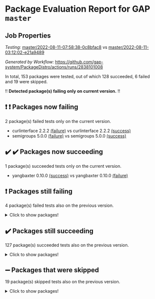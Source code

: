 # Package Evaluation Report for GAP `master`

## Job Properties

*Testing:* [master/2022-08-11-07:58:38-0c8bfac8](https://github.com/gap-system/PackageDistro/blob/data/reports/master/2022-08-11-07:58:38-0c8bfac8) vs [master/2022-08-11-03:12:02-e21a9489](https://github.com/gap-system/PackageDistro/blob/data/reports/master/2022-08-11-03:12:02-e21a9489)

*Generated by Workflow:* https://github.com/gap-system/PackageDistro/actions/runs/2838101008

In total, 153 packages were tested, out of which 128 succeeded, 6 failed and 19 were skipped.

:bangbang: **Detected package(s) failing only on current version.** :bangbang:

## :exclamation: :exclamation: Packages now failing

2 package(s) failed tests only on the current version.
- curlinterface 2.2.2 [(failure)](https://github.com/gap-system/PackageDistro/runs/7782295126?check_suite_focus=true) vs curlinterface 2.2.2 [(success)](https://github.com/gap-system/PackageDistro/runs/7779537052?check_suite_focus=true)
- semigroups 5.0.0 [(failure)](https://github.com/gap-system/PackageDistro/runs/7782303122?check_suite_focus=true) vs semigroups 5.0.0 [(success)](https://github.com/gap-system/PackageDistro/runs/7779541534?check_suite_focus=true)

## :heavy_check_mark: :heavy_check_mark: Packages now succeeding

1 package(s) succeeded tests only on the current version.
- yangbaxter 0.10.0 [(success)](https://github.com/gap-system/PackageDistro/runs/7782305871?check_suite_focus=true) vs yangbaxter 0.10.0 [(failure)](https://github.com/gap-system/PackageDistro/runs/7779543141?check_suite_focus=true)

## :exclamation: Packages still failing

4 package(s) failed tests also on the previous version.
<details><summary>Click to show packages!</summary>

- francy 1.2.4 [(failure)](https://github.com/gap-system/PackageDistro/runs/7782296652?check_suite_focus=true)
- hap 1.46 [(failure)](https://github.com/gap-system/PackageDistro/runs/7782297771?check_suite_focus=true)
- packagemanager 1.2 [(failure)](https://github.com/gap-system/PackageDistro/runs/7782301603?check_suite_focus=true)
- recog 1.3.2 [(failure)](https://github.com/gap-system/PackageDistro/runs/7782302703?check_suite_focus=true)
</details>

## :heavy_check_mark: Packages still succeeding

127 package(s) succeeded tests also on the previous version.
<details><summary>Click to show packages!</summary>

- ace 5.5 [(success)](https://github.com/gap-system/PackageDistro/runs/7782292868?check_suite_focus=true)
- aclib 1.3.2 [(success)](https://github.com/gap-system/PackageDistro/runs/7782292962?check_suite_focus=true)
- agt 0.2 [(success)](https://github.com/gap-system/PackageDistro/runs/7782293054?check_suite_focus=true)
- alnuth 3.2.1 [(success)](https://github.com/gap-system/PackageDistro/runs/7782293137?check_suite_focus=true)
- anupq 3.2.6 [(success)](https://github.com/gap-system/PackageDistro/runs/7782293220?check_suite_focus=true)
- atlasrep 2.1.4 [(success)](https://github.com/gap-system/PackageDistro/runs/7782293316?check_suite_focus=true)
- autodoc 2022.07.10 [(success)](https://github.com/gap-system/PackageDistro/runs/7782293440?check_suite_focus=true)
- automata 1.15 [(success)](https://github.com/gap-system/PackageDistro/runs/7782293547?check_suite_focus=true)
- automgrp 1.3.2 [(success)](https://github.com/gap-system/PackageDistro/runs/7782293642?check_suite_focus=true)
- autpgrp 1.11 [(success)](https://github.com/gap-system/PackageDistro/runs/7782293742?check_suite_focus=true)
- cap 2022.08-01 [(success)](https://github.com/gap-system/PackageDistro/runs/7782293854?check_suite_focus=true)
- caratinterface 2.3.4 [(success)](https://github.com/gap-system/PackageDistro/runs/7782293957?check_suite_focus=true)
- cddinterface 2020.06.24 [(success)](https://github.com/gap-system/PackageDistro/runs/7782294059?check_suite_focus=true)
- circle 1.6.5 [(success)](https://github.com/gap-system/PackageDistro/runs/7782294144?check_suite_focus=true)
- classicpres 1.22 [(success)](https://github.com/gap-system/PackageDistro/runs/7782294234?check_suite_focus=true)
- cohomolo 1.6.10 [(success)](https://github.com/gap-system/PackageDistro/runs/7782294316?check_suite_focus=true)
- congruence 1.2.4 [(success)](https://github.com/gap-system/PackageDistro/runs/7782294394?check_suite_focus=true)
- corelg 1.56 [(success)](https://github.com/gap-system/PackageDistro/runs/7782294495?check_suite_focus=true)
- crime 1.6 [(success)](https://github.com/gap-system/PackageDistro/runs/7782294605?check_suite_focus=true)
- crisp 1.4.5 [(success)](https://github.com/gap-system/PackageDistro/runs/7782294696?check_suite_focus=true)
- crypting 0.10 [(success)](https://github.com/gap-system/PackageDistro/runs/7782294796?check_suite_focus=true)
- cryst 4.1.25 [(success)](https://github.com/gap-system/PackageDistro/runs/7782294875?check_suite_focus=true)
- crystcat 1.1.10 [(success)](https://github.com/gap-system/PackageDistro/runs/7782294932?check_suite_focus=true)
- ctbllib 1.3.4 [(success)](https://github.com/gap-system/PackageDistro/runs/7782294998?check_suite_focus=true)
- cubefree 1.19 [(success)](https://github.com/gap-system/PackageDistro/runs/7782295052?check_suite_focus=true)
- cvec 2.7.6 [(success)](https://github.com/gap-system/PackageDistro/runs/7782295175?check_suite_focus=true)
- datastructures 0.2.7 [(success)](https://github.com/gap-system/PackageDistro/runs/7782295259?check_suite_focus=true)
- deepthought 1.0.5 [(success)](https://github.com/gap-system/PackageDistro/runs/7782295340?check_suite_focus=true)
- design 1.7 [(success)](https://github.com/gap-system/PackageDistro/runs/7782295427?check_suite_focus=true)
- difsets 2.3.1 [(success)](https://github.com/gap-system/PackageDistro/runs/7782295523?check_suite_focus=true)
- digraphs 1.5.3 [(success)](https://github.com/gap-system/PackageDistro/runs/7782295620?check_suite_focus=true)
- edim 1.3.5 [(success)](https://github.com/gap-system/PackageDistro/runs/7782295691?check_suite_focus=true)
- example 4.3.2 [(success)](https://github.com/gap-system/PackageDistro/runs/7782295781?check_suite_focus=true)
- factint 1.6.3 [(success)](https://github.com/gap-system/PackageDistro/runs/7782295872?check_suite_focus=true)
- ferret 1.0.8 [(success)](https://github.com/gap-system/PackageDistro/runs/7782295945?check_suite_focus=true)
- fga 1.4.0 [(success)](https://github.com/gap-system/PackageDistro/runs/7782296030?check_suite_focus=true)
- fining 1.5 [(success)](https://github.com/gap-system/PackageDistro/runs/7782296139?check_suite_focus=true)
- float 1.0.3 [(success)](https://github.com/gap-system/PackageDistro/runs/7782296218?check_suite_focus=true)
- format 1.4.3 [(success)](https://github.com/gap-system/PackageDistro/runs/7782296318?check_suite_focus=true)
- forms 1.2.8 [(success)](https://github.com/gap-system/PackageDistro/runs/7782296390?check_suite_focus=true)
- fplsa 1.2.5 [(success)](https://github.com/gap-system/PackageDistro/runs/7782296483?check_suite_focus=true)
- fr 2.4.10 [(success)](https://github.com/gap-system/PackageDistro/runs/7782296561?check_suite_focus=true)
- fwtree 1.3 [(success)](https://github.com/gap-system/PackageDistro/runs/7782296711?check_suite_focus=true)
- gbnp 1.0.5 [(success)](https://github.com/gap-system/PackageDistro/runs/7782296785?check_suite_focus=true)
- generalizedmorphismsforcap 2022.05-01 [(success)](https://github.com/gap-system/PackageDistro/runs/7782296873?check_suite_focus=true)
- genss 1.6.7 [(success)](https://github.com/gap-system/PackageDistro/runs/7782296959?check_suite_focus=true)
- gradedringforhomalg 2022.07-01 [(success)](https://github.com/gap-system/PackageDistro/runs/7782297057?check_suite_focus=true)
- grape 4.8.5 [(success)](https://github.com/gap-system/PackageDistro/runs/7782297158?check_suite_focus=true)
- groupoids 1.71 [(success)](https://github.com/gap-system/PackageDistro/runs/7782297254?check_suite_focus=true)
- grpconst 2.6.2 [(success)](https://github.com/gap-system/PackageDistro/runs/7782297428?check_suite_focus=true)
- guarana 0.96.3 [(success)](https://github.com/gap-system/PackageDistro/runs/7782297527?check_suite_focus=true)
- guava 3.16 [(success)](https://github.com/gap-system/PackageDistro/runs/7782297643?check_suite_focus=true)
- hapcryst 0.1.15 [(success)](https://github.com/gap-system/PackageDistro/runs/7782297912?check_suite_focus=true)
- hecke 1.5.3 [(success)](https://github.com/gap-system/PackageDistro/runs/7782298075?check_suite_focus=true)
- help 3.5 [(success)](https://github.com/gap-system/PackageDistro/runs/7782298247?check_suite_focus=true)
- idrel 2.44 [(success)](https://github.com/gap-system/PackageDistro/runs/7782298413?check_suite_focus=true)
- images 1.3.1 [(success)](https://github.com/gap-system/PackageDistro/runs/7782298538?check_suite_focus=true)
- intpic 0.3.0 [(success)](https://github.com/gap-system/PackageDistro/runs/7782298650?check_suite_focus=true)
- io 4.7.2 [(success)](https://github.com/gap-system/PackageDistro/runs/7782298748?check_suite_focus=true)
- irredsol 1.4.3 [(success)](https://github.com/gap-system/PackageDistro/runs/7782298828?check_suite_focus=true)
- json 2.1.0 [(success)](https://github.com/gap-system/PackageDistro/runs/7782298916?check_suite_focus=true)
- jupyterkernel 1.4.1 [(success)](https://github.com/gap-system/PackageDistro/runs/7782299012?check_suite_focus=true)
- jupyterviz 1.5.1 [(success)](https://github.com/gap-system/PackageDistro/runs/7782299103?check_suite_focus=true)
- kan 1.34 [(success)](https://github.com/gap-system/PackageDistro/runs/7782299219?check_suite_focus=true)
- kbmag 1.5.9 [(success)](https://github.com/gap-system/PackageDistro/runs/7782299308?check_suite_focus=true)
- laguna 3.9.5 [(success)](https://github.com/gap-system/PackageDistro/runs/7782299450?check_suite_focus=true)
- liealgdb 2.2.1 [(success)](https://github.com/gap-system/PackageDistro/runs/7782299577?check_suite_focus=true)
- liepring 2.7 [(success)](https://github.com/gap-system/PackageDistro/runs/7782299681?check_suite_focus=true)
- liering 2.4.2 [(success)](https://github.com/gap-system/PackageDistro/runs/7782299785?check_suite_focus=true)
- linearalgebraforcap 2022.06-03 [(success)](https://github.com/gap-system/PackageDistro/runs/7782299909?check_suite_focus=true)
- loops 3.4.2 [(success)](https://github.com/gap-system/PackageDistro/runs/7782300047?check_suite_focus=true)
- lpres 1.0.3 [(success)](https://github.com/gap-system/PackageDistro/runs/7782300145?check_suite_focus=true)
- majoranaalgebras 1.4 [(success)](https://github.com/gap-system/PackageDistro/runs/7782300239?check_suite_focus=true)
- mapclass 1.4.5 [(success)](https://github.com/gap-system/PackageDistro/runs/7782300324?check_suite_focus=true)
- matgrp 0.64 [(success)](https://github.com/gap-system/PackageDistro/runs/7782300426?check_suite_focus=true)
- modisom 2.5.3 [(success)](https://github.com/gap-system/PackageDistro/runs/7782300522?check_suite_focus=true)
- modulepresentationsforcap 2022.08-01 [(success)](https://github.com/gap-system/PackageDistro/runs/7782300636?check_suite_focus=true)
- monoidalcategories 2022.08-02 [(success)](https://github.com/gap-system/PackageDistro/runs/7782300751?check_suite_focus=true)
- nconvex 2020.11-04 [(success)](https://github.com/gap-system/PackageDistro/runs/7782300869?check_suite_focus=true)
- nilmat 1.4.2 [(success)](https://github.com/gap-system/PackageDistro/runs/7782300991?check_suite_focus=true)
- nock 1.5 [(success)](https://github.com/gap-system/PackageDistro/runs/7782301101?check_suite_focus=true)
- normalizinterface 1.3.4 [(success)](https://github.com/gap-system/PackageDistro/runs/7782301200?check_suite_focus=true)
- nq 2.5.8 [(success)](https://github.com/gap-system/PackageDistro/runs/7782301265?check_suite_focus=true)
- numericalsgps 1.3.1 [(success)](https://github.com/gap-system/PackageDistro/runs/7782301344?check_suite_focus=true)
- openmath 11.5.1 [(success)](https://github.com/gap-system/PackageDistro/runs/7782301434?check_suite_focus=true)
- orb 4.8.5 [(success)](https://github.com/gap-system/PackageDistro/runs/7782301518?check_suite_focus=true)
- patternclass 2.4.2 [(success)](https://github.com/gap-system/PackageDistro/runs/7782301686?check_suite_focus=true)
- permut 2.0.4 [(success)](https://github.com/gap-system/PackageDistro/runs/7782301789?check_suite_focus=true)
- polenta 1.3.10 [(success)](https://github.com/gap-system/PackageDistro/runs/7782301910?check_suite_focus=true)
- polymaking 0.8.6 [(success)](https://github.com/gap-system/PackageDistro/runs/7782301991?check_suite_focus=true)
- primgrp 3.4.2 [(success)](https://github.com/gap-system/PackageDistro/runs/7782302066?check_suite_focus=true)
- profiling 2.5.0 [(success)](https://github.com/gap-system/PackageDistro/runs/7782302150?check_suite_focus=true)
- qpa 1.34 [(success)](https://github.com/gap-system/PackageDistro/runs/7782302249?check_suite_focus=true)
- quagroup 1.8.3 [(success)](https://github.com/gap-system/PackageDistro/runs/7782302333?check_suite_focus=true)
- radiroot 2.9 [(success)](https://github.com/gap-system/PackageDistro/runs/7782302413?check_suite_focus=true)
- rcwa 4.7.0 [(success)](https://github.com/gap-system/PackageDistro/runs/7782302488?check_suite_focus=true)
- rds 1.8 [(success)](https://github.com/gap-system/PackageDistro/runs/7782302625?check_suite_focus=true)
- repndecomp 1.2.1 [(success)](https://github.com/gap-system/PackageDistro/runs/7782302803?check_suite_focus=true)
- repsn 3.1.0 [(success)](https://github.com/gap-system/PackageDistro/runs/7782302886?check_suite_focus=true)
- resclasses 4.7.3 [(success)](https://github.com/gap-system/PackageDistro/runs/7782302972?check_suite_focus=true)
- scscp 2.3.1 [(success)](https://github.com/gap-system/PackageDistro/runs/7782303047?check_suite_focus=true)
- sglppow 2.2 [(success)](https://github.com/gap-system/PackageDistro/runs/7782303191?check_suite_focus=true)
- sgpviz 0.999.5 [(success)](https://github.com/gap-system/PackageDistro/runs/7782303276?check_suite_focus=true)
- simpcomp 2.1.14 [(success)](https://github.com/gap-system/PackageDistro/runs/7782303364?check_suite_focus=true)
- singular 2020.12.18 [(success)](https://github.com/gap-system/PackageDistro/runs/7782303437?check_suite_focus=true)
- sla 1.5.3 [(success)](https://github.com/gap-system/PackageDistro/runs/7782303523?check_suite_focus=true)
- smallgrp 1.5 [(success)](https://github.com/gap-system/PackageDistro/runs/7782303593?check_suite_focus=true)
- smallsemi 0.6.13 [(success)](https://github.com/gap-system/PackageDistro/runs/7782303696?check_suite_focus=true)
- sonata 2.9.4 [(success)](https://github.com/gap-system/PackageDistro/runs/7782303804?check_suite_focus=true)
- sophus 1.27 [(success)](https://github.com/gap-system/PackageDistro/runs/7782303942?check_suite_focus=true)
- spinsym 1.5.2 [(success)](https://github.com/gap-system/PackageDistro/runs/7782304064?check_suite_focus=true)
- symbcompcc 1.3.2 [(success)](https://github.com/gap-system/PackageDistro/runs/7782304160?check_suite_focus=true)
- thelma 1.3 [(success)](https://github.com/gap-system/PackageDistro/runs/7782304278?check_suite_focus=true)
- tomlib 1.2.9 [(success)](https://github.com/gap-system/PackageDistro/runs/7782304407?check_suite_focus=true)
- toric 1.9.5 [(success)](https://github.com/gap-system/PackageDistro/runs/7782304513?check_suite_focus=true)
- toricvarieties 2022.07.13 [(success)](https://github.com/gap-system/PackageDistro/runs/7782304664?check_suite_focus=true)
- transgrp 3.6.3 [(success)](https://github.com/gap-system/PackageDistro/runs/7782304806?check_suite_focus=true)
- ugaly 4.0.3 [(success)](https://github.com/gap-system/PackageDistro/runs/7782304889?check_suite_focus=true)
- unipot 1.5 [(success)](https://github.com/gap-system/PackageDistro/runs/7782304966?check_suite_focus=true)
- unitlib 4.1.0 [(success)](https://github.com/gap-system/PackageDistro/runs/7782305052?check_suite_focus=true)
- utils 0.76 [(success)](https://github.com/gap-system/PackageDistro/runs/7782305139?check_suite_focus=true)
- uuid 0.7 [(success)](https://github.com/gap-system/PackageDistro/runs/7782305260?check_suite_focus=true)
- walrus 0.9991 [(success)](https://github.com/gap-system/PackageDistro/runs/7782305350?check_suite_focus=true)
- wedderga 4.10.2 [(success)](https://github.com/gap-system/PackageDistro/runs/7782305439?check_suite_focus=true)
- xmod 2.88 [(success)](https://github.com/gap-system/PackageDistro/runs/7782305602?check_suite_focus=true)
- xmodalg 1.22 [(success)](https://github.com/gap-system/PackageDistro/runs/7782305746?check_suite_focus=true)
- zeromqinterface 0.14 [(success)](https://github.com/gap-system/PackageDistro/runs/7782306002?check_suite_focus=true)
</details>

## :heavy_minus_sign: Packages that were skipped

19 package(s) skipped tests also on the previous version.
<details><summary>Click to show packages!</summary>

- 4ti2interface 2022.03-01 [(skipped)](https://github.com/gap-system/PackageDistro/runs/7782153309?check_suite_focus=true)
- browse 1.8.14 [(skipped)](https://github.com/gap-system/PackageDistro/runs/7782153309?check_suite_focus=true)
- examplesforhomalg 2022.03-01 [(skipped)](https://github.com/gap-system/PackageDistro/runs/7782153309?check_suite_focus=true)
- gapdoc 1.6.5 [(skipped)](https://github.com/gap-system/PackageDistro/runs/7782153309?check_suite_focus=true)
- gauss 2022.03-01 [(skipped)](https://github.com/gap-system/PackageDistro/runs/7782153309?check_suite_focus=true)
- gaussforhomalg 2022.03-01 [(skipped)](https://github.com/gap-system/PackageDistro/runs/7782153309?check_suite_focus=true)
- gradedmodules 2022.03-01 [(skipped)](https://github.com/gap-system/PackageDistro/runs/7782153309?check_suite_focus=true)
- homalg 2022.03-01 [(skipped)](https://github.com/gap-system/PackageDistro/runs/7782153309?check_suite_focus=true)
- homalgtocas 2022.07-01 [(skipped)](https://github.com/gap-system/PackageDistro/runs/7782153309?check_suite_focus=true)
- io_forhomalg 2022.03-01 [(skipped)](https://github.com/gap-system/PackageDistro/runs/7782153309?check_suite_focus=true)
- itc 1.5.1 [(skipped)](https://github.com/gap-system/PackageDistro/runs/7782153309?check_suite_focus=true)
- localizeringforhomalg 2022.03-01 [(skipped)](https://github.com/gap-system/PackageDistro/runs/7782153309?check_suite_focus=true)
- matricesforhomalg 2022.06-01 [(skipped)](https://github.com/gap-system/PackageDistro/runs/7782153309?check_suite_focus=true)
- modules 2022.03-01 [(skipped)](https://github.com/gap-system/PackageDistro/runs/7782153309?check_suite_focus=true)
- polycyclic 2.16 [(skipped)](https://github.com/gap-system/PackageDistro/runs/7782153309?check_suite_focus=true)
- ringsforhomalg 2022.07-01 [(skipped)](https://github.com/gap-system/PackageDistro/runs/7782153309?check_suite_focus=true)
- sco 2022.03-01 [(skipped)](https://github.com/gap-system/PackageDistro/runs/7782153309?check_suite_focus=true)
- toolsforhomalg 2022.05-01 [(skipped)](https://github.com/gap-system/PackageDistro/runs/7782153309?check_suite_focus=true)
- xgap 4.31 [(skipped)](https://github.com/gap-system/PackageDistro/runs/7782153309?check_suite_focus=true)
</details>

